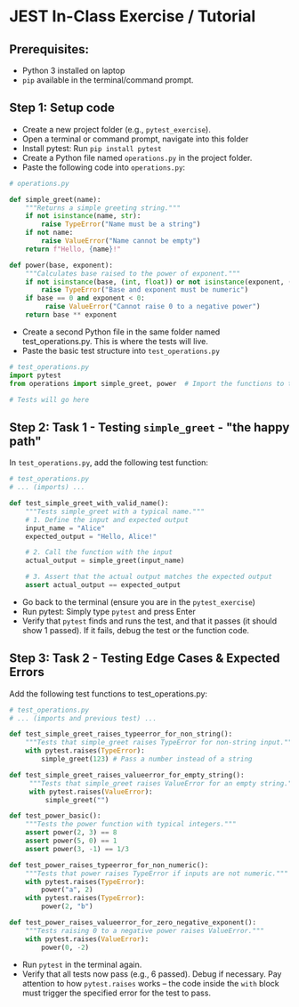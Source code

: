 # JEST In-Class Exercise / Tutorial

## Prerequisites:

* Python 3 installed on laptop
* `pip` available in the terminal/command prompt.

## Step 1: Setup code

* Create a new project folder (e.g., `pytest_exercise`).
* Open a terminal or command prompt, navigate into this folder
* Install pytest: Run `pip install pytest`
* Create a Python file named `operations.py` in the project folder.
* Paste the following code into `operations.py`:

```python
# operations.py

def simple_greet(name):
    """Returns a simple greeting string."""
    if not isinstance(name, str):
        raise TypeError("Name must be a string")
    if not name:
        raise ValueError("Name cannot be empty")
    return f"Hello, {name}!"

def power(base, exponent):
    """Calculates base raised to the power of exponent."""
    if not isinstance(base, (int, float)) or not isinstance(exponent, (int, float)):
        raise TypeError("Base and exponent must be numeric")
    if base == 0 and exponent < 0:
         raise ValueError("Cannot raise 0 to a negative power")
    return base ** exponent
```

* Create a second Python file in the same folder named test_operations.py. This
  is where the tests will live.
* Paste the basic test structure into `test_operations.py`

```python
# test_operations.py
import pytest
from operations import simple_greet, power  # Import the functions to test

# Tests will go here
```

## Step 2: Task 1 - Testing `simple_greet` - "the happy path"

In `test_operations.py`, add the following test function:

```python
# test_operations.py
# ... (imports) ...

def test_simple_greet_with_valid_name():
    """Tests simple_greet with a typical name."""
    # 1. Define the input and expected output
    input_name = "Alice"
    expected_output = "Hello, Alice!"

    # 2. Call the function with the input
    actual_output = simple_greet(input_name)

    # 3. Assert that the actual output matches the expected output
    assert actual_output == expected_output
```

* Go back to the terminal (ensure you are in the `pytest_exercise`)
* Run pytest: Simply type `pytest` and press Enter
* Verify that `pytest` finds and runs the test, and that it passes (it should
  show 1 passed). If it fails, debug the test or the function code.

## Step 3: Task 2 - Testing Edge Cases & Expected Errors

Add the following test functions to test_operations.py:

```python
# test_operations.py
# ... (imports and previous test) ...

def test_simple_greet_raises_typeerror_for_non_string():
    """Tests that simple_greet raises TypeError for non-string input."""
    with pytest.raises(TypeError):
        simple_greet(123) # Pass a number instead of a string

def test_simple_greet_raises_valueerror_for_empty_string():
     """Tests that simple_greet raises ValueError for an empty string."""
     with pytest.raises(ValueError):
         simple_greet("")

def test_power_basic():
    """Tests the power function with typical integers."""
    assert power(2, 3) == 8
    assert power(5, 0) == 1
    assert power(3, -1) == 1/3

def test_power_raises_typeerror_for_non_numeric():
    """Tests that power raises TypeError if inputs are not numeric."""
    with pytest.raises(TypeError):
        power("a", 2)
    with pytest.raises(TypeError):
        power(2, "b")

def test_power_raises_valueerror_for_zero_negative_exponent():
    """Tests raising 0 to a negative power raises ValueError."""
    with pytest.raises(ValueError):
        power(0, -2)
```

* Run `pytest` in the terminal again.
* Verify that all tests now pass (e.g., 6 passed). Debug if necessary. Pay
attention to how `pytest.raises` works – the code inside the `with` block must
trigger the specified error for the test to pass.

